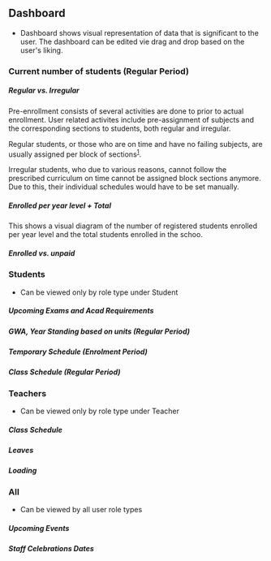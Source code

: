 ## Dashboard
 - Dashboard shows visual representation of data that is significant to the user. The dashboard can be edited vie drag and drop based on the user's liking.

### Current number of students (Regular Period)
##### Regular vs. Irregular

Pre-enrollment consists of several activities are done to prior to actual enrollment. User related activites include pre-assignment of subjects and the corresponding sections to students, both regular and irregular.

Regular students, or those who are on time and have no failing subjects, are usually assigned per block of sections<sup>[1](#blocksections)</sup>. 

Irregular students, who due to various reasons, cannot follow the prescribed curriculum on time cannot be assigned block sections anymore. Due to this, their individual schedules would have to be set manually.

##### Enrolled per year level + Total
 
 This shows a visual diagram of the number of registered students enrolled per year level and the total students enrolled in the schoo.

##### Enrolled vs. unpaid

### Students
- Can be viewed only by role type under Student
##### Upcoming Exams and Acad Requirements
##### GWA, Year Standing based on units (Regular Period)
##### Temporary Schedule (Enrolment Period)
##### Class Schedule (Regular Period)

### Teachers
 - Can be viewed only by role type under Teacher 
 ##### Class Schedule
 ##### Leaves
 ##### Loading

 ### All
 - Can be viewed by all user role types
 ##### Upcoming Events
 ##### Staff Celebrations Dates